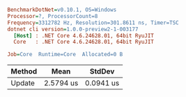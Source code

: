 ``` ini

BenchmarkDotNet=v0.10.1, OS=Windows
Processor=?, ProcessorCount=8
Frequency=3312782 Hz, Resolution=301.8611 ns, Timer=TSC
dotnet cli version=1.0.0-preview2-1-003177
  [Host] : .NET Core 4.6.24628.01, 64bit RyuJIT
  Core   : .NET Core 4.6.24628.01, 64bit RyuJIT

Job=Core  Runtime=Core  Allocated=0 B  

```
 Method |      Mean |    StdDev |
------- |---------- |---------- |
 Update | 2.5794 us | 0.0941 us |
